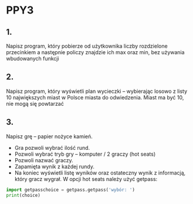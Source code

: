 # PPY3
## 1.
Napisz program, który pobierze od użytkownika liczby rozdzielone przecinkiem a następnie policzy znajdzie ich max oraz min, bez używania wbudowanych funkcji
## 2. 
Napisz program, który wyświetli plan wycieczki – wybierając losowo z listy 10 największych miast w Polsce miasta do odwiedzenia. Miast ma być 10, nie mogą się powtarzać
## 3.
Napisz grę – papier nożyce kamień.
* Gra pozwoli wybrać ilość rund.
* Pozwoli wybrać tryb gry – komputer / 2 graczy (hot seats)
* Pozwoli nazwać graczy.
* Zapamięta wynik z każdej rundy.
* Na koniec wyświetli listę wyników oraz ostateczny wynik z informacją, który gracz wygrał.
W opcji hot seats należy użyć getpass:
```python
import getpasschoice = getpass.getpass('wybór: ')
print(choice)
```